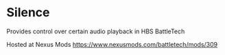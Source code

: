 # Silence
Provides control over certain audio playback in HBS BattleTech

Hosted at Nexus Mods https://www.nexusmods.com/battletech/mods/309
